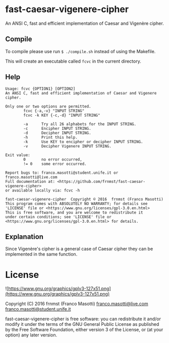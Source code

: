 fast-caesar-vigenere-cipher
===========================
An ANSI C, fast and efficient implementation of Caesar and Vigenère cipher.

## Compile
To compile please use run `$ ./compile.sh` instead of using the Makefile. 

This will create an executable called `fcvc` in the current directory.

## Help
```
Usage: fcvc {OPTION1} [OPTION2]
An ANSI C, fast and efficient implementation of Caesar and Vigenere cipher.

Only one or two options are permitted.
        fcvc {-a,-v} "INPUT STRING"
        fcvc -k KEY {-c,-d} "INPUT STRING"

        -a      Try all 26 alphabets for the INPUT STRING.
        -c      Encipher INPUT STRING.
        -d      Decipher INPUT STRING.
        -h      Print this help.
        -k      Use KEY to encipher or decipher INPUT STRING.
        -v      Decipher Vigenere INPUT STRING.

Exit value:
        0       no error occurred,
        != 0    some error occurred.

Report bugs to: franco.masotti@student.unife.it or franco.masotti@live.com
Full documentation at: <https://github.com/frnmst/fast-caesar-vigenere-cipher>
or available locally via: fcvc -h

fast-caesar-vigenere-cipher  Copyright © 2016  frnmst (Franco Masotti)
This program comes with ABSOLUTELY NO WARRANTY; for details see
'LICENSE' file or <https://www.gnu.org/licenses/gpl-3.0.en.html>
This is free software, and you are welcome to redistribute it
under certain conditions; see 'LICENSE' file or
<https://www.gnu.org/licenses/gpl-3.0.en.html> for details.
```

## Explanation
Since Vigenère's cipher is a general case of Caesar cipher they can be 
implemented in the same function.


# License
![https://www.gnu.org/graphics/gplv3-127x51.png](https://www.gnu.org/graphics/gplv3-127x51.png)

Copyright (C) 2016 frnmst (Franco Masotti) <franco.masotti@live.com>
<franco.masotti@student.unife.it>

fast-caesar-vigenere-cipher is free software: you can redistribute it and/or 
modify it under the terms of the GNU General Public License as published by
the Free Software Foundation, either version 3 of the License, or
(at your option) any later version.


